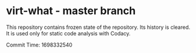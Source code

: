 # virt-what - master branch

This repository contains frozen state of the repository.
Its history is cleared. It is used only for static code
analysis with Codacy.

Commit Time: 1698332540
